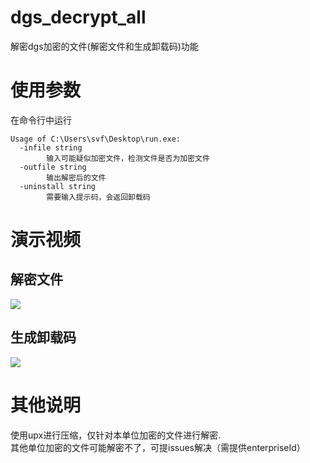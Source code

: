 # dgs_decrypt_all  
解密dgs加密的文件(解密文件和生成卸载码)功能  
# 使用参数  

在命令行中运行  
```text   
Usage of C:\Users\svf\Desktop\run.exe:
  -infile string
        输入可能疑似加密文件，检测文件是否为加密文件
  -outfile string
        输出解密后的文件
  -uninstall string
        需要输入提示码，会返回卸载码
```  

# 演示视频  
## 解密文件  
![]('/demo.gif')
## 生成卸载码  
![]('uninstall.gif')

# 其他说明  
使用upx进行压缩，仅针对本单位加密的文件进行解密.  
其他单位加密的文件可能解密不了，可提issues解决（需提供enterpriseId）  
